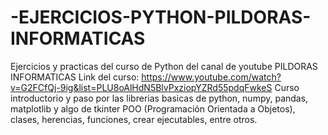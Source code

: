 # -EJERCICIOS-PYTHON-PILDORAS-INFORMATICAS
Ejercicios y practicas del curso de Python del canal de youtube PILDORAS INFORMATICAS
Link del curso: https://www.youtube.com/watch?v=G2FCfQj-9ig&list=PLU8oAlHdN5BlvPxziopYZRd55pdqFwkeS
Curso introductorio y paso por las librerias basicas de python, numpy, pandas, matplotlib y algo de tkinter 
POO (Programación Orientada a Objetos), clases, herencias, funciones, crear ejecutables, entre otros.
